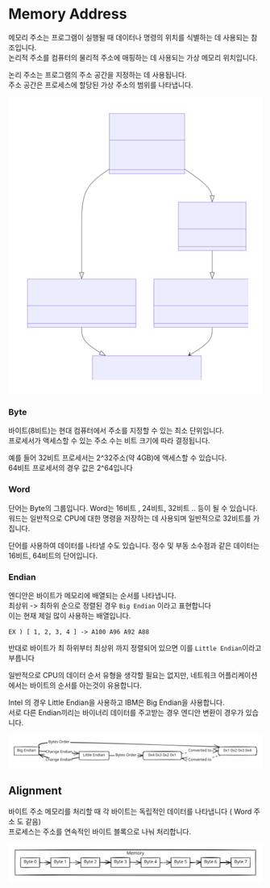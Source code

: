 # Memory Address

메모리 주소는 프로그램이 실행될 때 데이터나 명령의 위치를 ​​식별하는 데 사용되는 참조입니다.\
논리적 주소를 컴퓨터의 물리적 주소에 매핑하는 데 사용되는 가상 메모리 위치입니다.

논리 주소는 프로그램의 주소 공간을 지정하는 데 사용됩니다.\
주소 공간은 프로세스에 할당된 가상 주소의 범위를 나타냅니다.

<img src="../../.gitbook/assets/file.excalidraw (2) (1) (1) (1) (1) (1).svg" alt="" class="gitbook-drawing">

### Byte

바이트(8비트)는 현대 컴퓨터에서 주소를 지정할 수 있는 최소 단위입니다.\
프로세서가 액세스할 수 있는 주소 수는 비트 크기에 따라 결정됩니다.

예를 들어 32비트 프로세서는 2^32주소(약 4GB)에 액세스할 수 있습니다.\
64비트 프로세서의 경우 값은 2^64입니다

### Word

단어는 Byte의 그룹입니다. Word는 16비트 , 24비트, 32비트 .. 등이 될 수 있습니다.\
워드는 일반적으로 CPU에 대한 명령을 저장하는 데 사용되며 일반적으로 32비트를 가집니다.

단어를 사용하여 데이터를 나타낼 수도 있습니다. 정수 및 부동 소수점과 같은 데이터는 16비트, 64비트의 단어입니다.

### Endian

엔디안은 바이트가 메모리에 배열되는 순서를 나타냅니다.\
최상위 -> 최하위 순으로 정렬된 경우 `Big Endian` 이라고 표현합니다\
이는 현재 제일 많이 사용하는 배열입니다.

```
EX ) [ 1, 2, 3, 4 ] -> A100 A96 A92 A88
```

반대로 바이트가 최 하위부터 최상위 까지 정렬되어 있으면 이를 `Little Endian`이라고 부릅니다

일반적으로 CPU의 데이터 순서 유형을 생각할 필요는 없지만, 네트워크 어플리케이션에서는 바이트의 순서를 아는것이 유용합니다.

Intel 의 경우 Little Endian을 사용하고 IBM은 Big Endian을 사용합니다.\
서로 다른 Endian끼리는 바이너리 데이터를 주고받는 경우 엔디안 변환이 경우가 있습니다.

<img src="../../.gitbook/assets/file.excalidraw (3) (1) (1).svg" alt="" class="gitbook-drawing">

## Alignment <a href="#bd-alignment" id="bd-alignment"></a>

바이트 주소 메모리를 처리할 때 각 바이트는 독립적인 데이터를 나타냅니다 ( Word 주소 도 같음)\
프로세스는 주소를 연속적인 바이트 블록으로 나눠 처리합니다.

<img src="../../.gitbook/assets/file.excalidraw (4) (1) (1).svg" alt="" class="gitbook-drawing">
